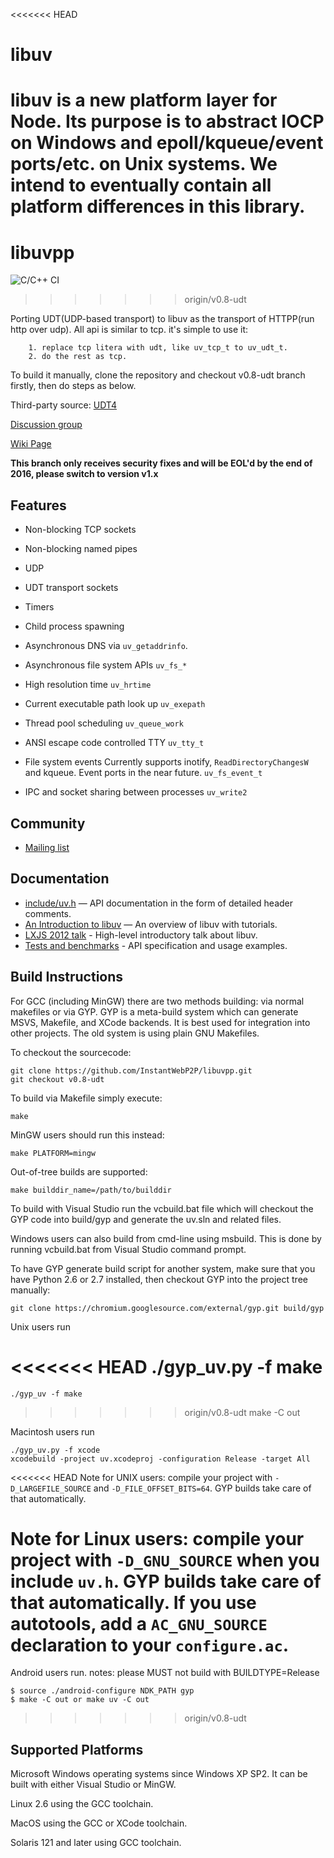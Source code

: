 <<<<<<< HEAD
# libuv

libuv is a new platform layer for Node. Its purpose is to abstract IOCP on
Windows and epoll/kqueue/event ports/etc. on Unix systems. We intend to
eventually contain all platform differences in this library.
=======
# libuvpp 
![C/C++ CI](https://github.com/InstantWebP2P/libuvpp/workflows/C/C++%20CI/badge.svg)

>>>>>>> origin/v0.8-udt

Porting UDT(UDP-based transport) to libuv as the transport of HTTPP(run http over udp).	
All api is similar to tcp. it's simple to use it:
```
	1. replace tcp litera with udt, like uv_tcp_t to uv_udt_t.	
	2. do the rest as tcp.
```

To build it manually, clone the repository and checkout v0.8-udt branch firstly, then do steps as below.

Third-party source:
[UDT4](http://udt.sourceforge.net)

[Discussion group](https://groups.google.com/d/forum/iwebpp)

[Wiki Page](https://github.com/InstantWebP2P/libuvpp/wiki/An-introduction-to-libuvpp)

**This branch only receives security fixes and will be EOL'd by the end of 2016,
please switch to version v1.x**

## Features

 * Non-blocking TCP sockets

 * Non-blocking named pipes

 * UDP
 
 * UDT transport sockets

 * Timers

 * Child process spawning

 * Asynchronous DNS via `uv_getaddrinfo`.

 * Asynchronous file system APIs `uv_fs_*`

 * High resolution time `uv_hrtime`

 * Current executable path look up `uv_exepath`

 * Thread pool scheduling `uv_queue_work`

 * ANSI escape code controlled TTY `uv_tty_t`

 * File system events Currently supports inotify, `ReadDirectoryChangesW`
   and kqueue. Event ports in the near future.
   `uv_fs_event_t`

 * IPC and socket sharing between processes `uv_write2`

## Community

 * [Mailing list](http://groups.google.com/group/libuv)

## Documentation

 * [include/uv.h](https://github.com/libuv/libuv/blob/master/include/uv.h)
   &mdash; API documentation in the form of detailed header comments.
 * [An Introduction to libuv](http://nikhilm.github.com/uvbook/) &mdash; An
   overview of libuv with tutorials.
 * [LXJS 2012 talk](http://www.youtube.com/watch?v=nGn60vDSxQ4) - High-level
   introductory talk about libuv.
 * [Tests and benchmarks](https://github.com/libuv/libuv/tree/master/test) -
   API specification and usage examples.

## Build Instructions

For GCC (including MinGW) there are two methods building: via normal
makefiles or via GYP. GYP is a meta-build system which can generate MSVS,
Makefile, and XCode backends. It is best used for integration into other
projects.  The old system is using plain GNU Makefiles.

To checkout the sourcecode:

    git clone https://github.com/InstantWebP2P/libuvpp.git
    git checkout v0.8-udt


To build via Makefile simply execute:

    make

MinGW users should run this instead:

    make PLATFORM=mingw

Out-of-tree builds are supported:

    make builddir_name=/path/to/builddir

To build with Visual Studio run the vcbuild.bat file which will
checkout the GYP code into build/gyp and generate the uv.sln and
related files.

Windows users can also build from cmd-line using msbuild.  This is
done by running vcbuild.bat from Visual Studio command prompt.

To have GYP generate build script for another system, make sure that
you have Python 2.6 or 2.7 installed, then checkout GYP into the
project tree manually:

    git clone https://chromium.googlesource.com/external/gyp.git build/gyp

Unix users run

<<<<<<< HEAD
    ./gyp_uv.py -f make
=======
    ./gyp_uv -f make
>>>>>>> origin/v0.8-udt
    make -C out

Macintosh users run

    ./gyp_uv.py -f xcode
    xcodebuild -project uv.xcodeproj -configuration Release -target All

<<<<<<< HEAD
Note for UNIX users: compile your project with `-D_LARGEFILE_SOURCE` and
`-D_FILE_OFFSET_BITS=64`. GYP builds take care of that automatically.

Note for Linux users: compile your project with `-D_GNU_SOURCE` when you
include `uv.h`. GYP builds take care of that automatically. If you use
autotools, add a `AC_GNU_SOURCE` declaration to your `configure.ac`.
=======
Android users run. notes: please MUST not build with BUILDTYPE=Release

    $ source ./android-configure NDK_PATH gyp
    $ make -C out or make uv -C out

>>>>>>> origin/v0.8-udt

## Supported Platforms

Microsoft Windows operating systems since Windows XP SP2. It can be built
with either Visual Studio or MinGW.

Linux 2.6 using the GCC toolchain.

MacOS using the GCC or XCode toolchain.

Solaris 121 and later using GCC toolchain.
